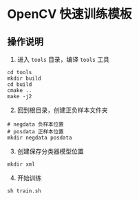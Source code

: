 # OpenCV 快速训练模板

## 操作说明

1. 进入 `tools` 目录，编译 `tools` 工具

``` shell
cd tools
mkdir build
cd build
cmake ..
make -j2
```

2. 回到根目录，创建正负样本文件夹

``` shell
# negdata 负样本位置
# posdata 正样本位置
mkdir negdata posdata
```

3. 创建保存分类器模型位置
```shell
mkdir xml
```

4. 开始训练
``` shell
sh train.sh
```

